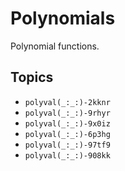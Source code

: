 #  Polynomials

Polynomial functions.

## Topics

- ``polyval(_:_:)-2kknr``
- ``polyval(_:_:)-9rhyr``
- ``polyval(_:_:)-9x0iz``
- ``polyval(_:_:)-6p3hg``
- ``polyval(_:_:)-97tf9``
- ``polyval(_:_:)-908kk``
